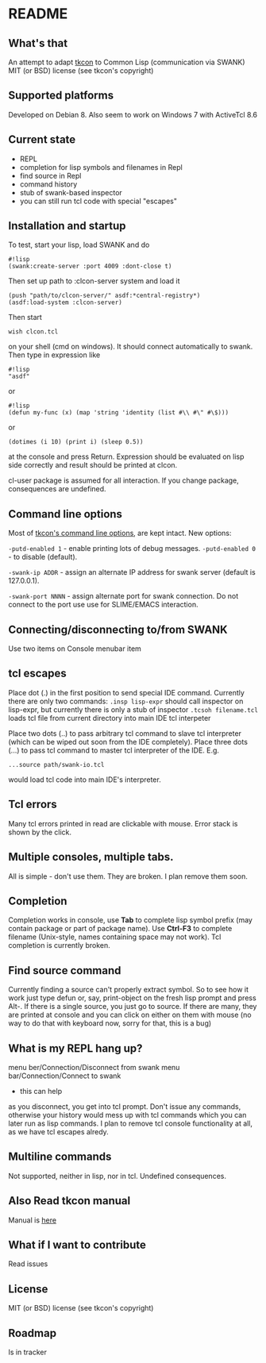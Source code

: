 # README #

## What's that
An attempt to adapt [tkcon](http://tkcon.sourceforge.net/) to Common Lisp (communication via SWANK)
MIT (or BSD) license (see tkcon's copyright)

## Supported platforms
Developed on Debian 8. Also seem to work on Windows 7 with ActiveTcl 8.6

## Current state
- REPL
- completion for lisp symbols and filenames in Repl
- find source in Repl
- command history
- stub of swank-based inspector
- you can still run tcl code with special "escapes"

## Installation and startup 
To test, start your lisp, load SWANK and do 

```
#!lisp
(swank:create-server :port 4009 :dont-close t)
```

Then set up path to :clcon-server system and load it
```
(push "path/to/clcon-server/" asdf:*central-registry*)
(asdf:load-system :clcon-server)
```

Then start 
```
wish clcon.tcl
``` 
on your shell (cmd on windows). It should connect automatically to swank. 
Then type in expression like 

```
#!lisp
"asdf"
```
or
```
#!lisp
(defun my-func (x) (map 'string 'identity (list #\\ #\" #\$)))
```
or
```
(dotimes (i 10) (print i) (sleep 0.5))
```

at the console and press Return. Expression should be evaluated on lisp side correctly
and result should be printed at clcon. 

cl-user package is assumed for all interaction. If you change package, consequences are undefined.

## Command line options
Most of [tkcon's command line options](http://tkcon.sourceforge.net/docs/start.html), are kept intact.
New options: 

```-putd-enabled 1``` - enable printing lots of debug messages. ```-putd-enabled 0``` - to disable (default).

```-swank-ip ADDR``` - assign an alternate IP address for swank server (default is 127.0.0.1).

```-swank-port NNNN``` - assign alternate port for swank connection. Do not connect to the port use use for SLIME/EMACS interaction. 

## Connecting/disconnecting to/from SWANK
Use two items on Console menubar item

## tcl escapes
Place dot (.) in the first position to send special IDE command. Currently there are only two commands:
```.insp lisp-expr``` should call inspector on lisp-expr, but currently there is only a stub of inspector
```.tcsoh filename.tcl``` loads tcl file from current directory into main IDE tcl interpeter 

Place two dots (..) to pass arbitrary tcl command to slave tcl interpreter (which can be wiped out soon from the IDE completely).
Place three dots (...) to pass tcl command to master tcl interpreter of the IDE. E.g.

```
...source path/swank-io.tcl
```
would load tcl code into main IDE's interpreter. 

## Tcl errors
Many tcl errors printed in read are clickable with mouse. Error stack is shown by the click. 

## Multiple consoles, multiple tabs.
All is simple - don't use them. They are broken. I plan remove them soon. 

## Completion
Completion works in console, use **Tab** to complete lisp symbol prefix (may contain package or part of package name).
Use **Ctrl-F3** to complete filename (Unix-style, names containing space may not work). 
Tcl completion is currently broken. 

## Find source command
Currently finding a source can't properly extract symbol. So to see how it work just type
defun 
or, say, 
print-object 
on the fresh lisp prompt and press Alt-. 
If there is a single source, you just go to source. 
If there are many, they are printed at console and you can click on either on them with mouse (no way to do that
with keyboard now, sorry for that, this is a bug)

## What is my REPL hang up?
menu ber/Connection/Disconnect from swank
menu bar/Connection/Connect to swank
- this can help

as you disconnect, you get into tcl prompt. Don't issue any commands, otherwise your history would mess up
with tcl commands which you can later run as lisp commands. I plan to remove tcl console functionality at all,
as we have tcl escapes alredy.

## Multiline commands
Not supported, neither in lisp, nor in tcl. Undefined consequences. 

## Also Read tkcon manual
Manual is [here](http://tkcon.sourceforge.net/docs/index.html)
 
## What if I want to contribute
Read issues

## License
MIT (or BSD) license (see tkcon's copyright)

## Roadmap
Is in tracker